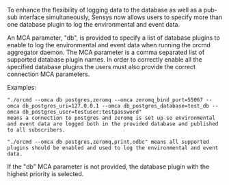 To enhance the flexibility of logging data to the database as well as a pub-sub interface simultaneously, Sensys now allows users to specify more than one database plugin to log the environmental and event data.

An MCA parameter, "db", is provided to specify a list of database plugins to enable to log the environmental and event data when running the orcmd aggregator daemon. The MCA parameter is a comma separated list of supported database plugin names. In order to correctly enable all the specified database plugins the users must also provide the correct connection MCA parameters.

Examples:

    "./orcmd --omca db postgres,zeromq --omca zeromq_bind_port=55067 --omca db_postgres_uri=127.0.0.1 --omca db_postgres_database=test_db --omca db_postgres_user=testuser:testpassword"
    means a connection to postgres and zeromq is set up so environmental and event data are logged both in the provided database and published to all subscribers.

    "./orcmd --omca db postgres,zeromq,print,odbc" means all supported plugins should be enabled and used to log the environmental and event data.

If the "db" MCA parameter is not provided, the database plugin with the highest priority is selected.
